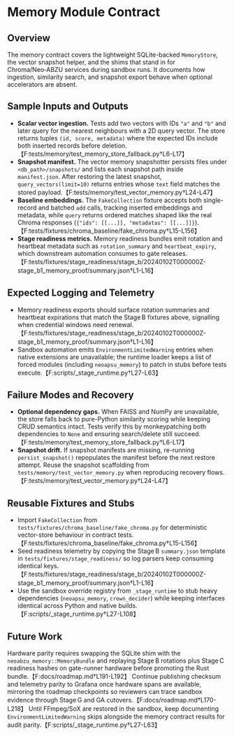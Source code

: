 # Memory Module Contract

## Overview
The memory contract covers the lightweight SQLite-backed `MemoryStore`, the vector snapshot helper, and the shims that stand in for Chroma/Neo‑ABZU services during sandbox runs. It documents how ingestion, similarity search, and snapshot export behave when optional accelerators are absent.

## Sample Inputs and Outputs
- **Scalar vector ingestion.** Tests add two vectors with IDs `"a"` and `"b"` and later query for the nearest neighbours with a 2D query vector. The store returns tuples `(id, score, metadata)` where the expected IDs include both inserted records before deletion.【F:tests/memory/test_memory_store_fallback.py†L6-L17】
- **Snapshot manifest.** The vector memory snapshotter persists files under `<db_path>/snapshots/` and lists each snapshot path inside `manifest.json`. After restoring the latest snapshot, `query_vectors(limit=10)` returns entries whose `text` field matches the stored payload.【F:tests/memory/test_vector_memory.py†L24-L47】
- **Baseline embeddings.** The `FakeCollection` fixture accepts both single-record and batched `add` calls, tracking inserted embeddings and metadata, while `query` returns ordered matches shaped like the real Chroma responses (`{"ids": [[...]], "metadatas": [[...]]}`).【F:tests/fixtures/chroma_baseline/fake_chroma.py†L15-L156】
- **Stage readiness metrics.** Memory readiness bundles emit rotation and heartbeat metadata such as `rotation_summary` and `heartbeat_expiry`, which downstream automation consumes to gate releases.【F:tests/fixtures/stage_readiness/stage_b/20240102T000000Z-stage_b1_memory_proof/summary.json†L1-L16】

## Expected Logging and Telemetry
- Memory readiness exports should surface rotation summaries and heartbeat expirations that match the Stage B fixtures above, signalling when credential windows need renewal.【F:tests/fixtures/stage_readiness/stage_b/20240102T000000Z-stage_b1_memory_proof/summary.json†L1-L16】
- Sandbox automation emits `EnvironmentLimitedWarning` entries when native extensions are unavailable; the runtime loader keeps a list of forced modules (including `neoapsu_memory`) to patch in stubs before tests execute.【F:scripts/_stage_runtime.py†L27-L63】

## Failure Modes and Recovery
- **Optional dependency gaps.** When FAISS and NumPy are unavailable, the store falls back to pure-Python similarity scoring while keeping CRUD semantics intact. Tests verify this by monkeypatching both dependencies to `None` and ensuring search/delete still succeed.【F:tests/memory/test_memory_store_fallback.py†L6-L17】
- **Snapshot drift.** If snapshot manifests are missing, re-running `persist_snapshot()` repopulates the manifest before the next restore attempt. Reuse the snapshot scaffolding from `tests/memory/test_vector_memory.py` when reproducing recovery flows.【F:tests/memory/test_vector_memory.py†L24-L47】

## Reusable Fixtures and Stubs
- Import `FakeCollection` from `tests/fixtures/chroma_baseline/fake_chroma.py` for deterministic vector-store behaviour in contract tests.【F:tests/fixtures/chroma_baseline/fake_chroma.py†L15-L156】
- Seed readiness telemetry by copying the Stage B `summary.json` template in `tests/fixtures/stage_readiness/` so log parsers keep consuming identical keys.【F:tests/fixtures/stage_readiness/stage_b/20240102T000000Z-stage_b1_memory_proof/summary.json†L1-L16】
- Use the sandbox override registry from `_stage_runtime` to stub heavy dependencies (`neoapsu_memory`, `crown_decider`) while keeping interfaces identical across Python and native builds.【F:scripts/_stage_runtime.py†L27-L108】

## Future Work
Hardware parity requires swapping the SQLite shim with the `neoabzu_memory::MemoryBundle` and replaying Stage B rotations plus Stage C readiness hashes on gate-runner hardware before promoting the Rust bundle.【F:docs/roadmap.md†L191-L192】 Continue publishing checksum and telemetry parity to Grafana once hardware spans are available, mirroring the roadmap checkpoints so reviewers can trace sandbox evidence through Stage G and GA cutovers.【F:docs/roadmap.md†L170-L218】 Until FFmpeg/SoX are restored in the sandbox, keep documenting `EnvironmentLimitedWarning` skips alongside the memory contract results for audit parity.【F:scripts/_stage_runtime.py†L27-L63】
